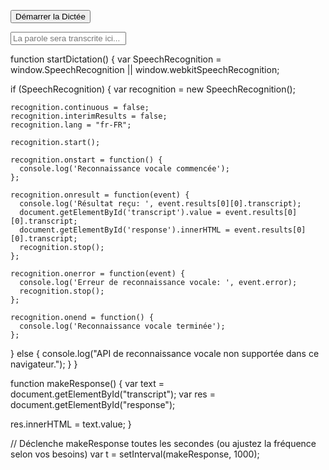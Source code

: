 <html lang="fr">
<head>
    <meta charset="UTF-8">
    <meta name="viewport" content="width=device-width, initial-scale=1.0">
    <title>Reconnaissance Vocale</title>
</head>
<body>

<button onclick="startDictation()">Démarrer la Dictée</button>
<form id="labnol">
    <input type="text" id="transcript" name="transcript" placeholder="La parole sera transcrite ici...">
    <div id="response"></div>
</form>

function startDictation() {
  var SpeechRecognition = window.SpeechRecognition || window.webkitSpeechRecognition;

  if (SpeechRecognition) {
    var recognition = new SpeechRecognition();

    recognition.continuous = false;
    recognition.interimResults = false;
    recognition.lang = "fr-FR";
    
    recognition.start();

    recognition.onstart = function() {
      console.log('Reconnaissance vocale commencée');
    };

    recognition.onresult = function(event) {
      console.log('Résultat reçu: ', event.results[0][0].transcript);
      document.getElementById('transcript').value = event.results[0][0].transcript;
      document.getElementById('response').innerHTML = event.results[0][0].transcript;
      recognition.stop();
    };

    recognition.onerror = function(event) {
      console.log('Erreur de reconnaissance vocale: ', event.error);
      recognition.stop();
    };

    recognition.onend = function() {
      console.log('Reconnaissance vocale terminée');
    };
  } else {
    console.log("API de reconnaissance vocale non supportée dans ce navigateur.");
  }
}

function makeResponse() {
  var text = document.getElementById("transcript");
  var res = document.getElementById("response");

  res.innerHTML = text.value;
}

// Déclenche makeResponse toutes les secondes (ou ajustez la fréquence selon vos besoins)
var t = setInterval(makeResponse, 1000);
<script src="script.js"></script>

</body>
</html>
